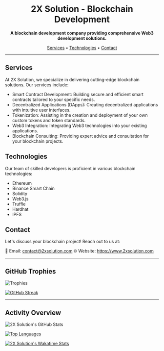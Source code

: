<h1 align="center">2X Solution - Blockchain Development</h1>

<p align="center">
  <strong>A blockchain development company providing comprehensive Web3 development solutions.</strong>
</p>

<p align="center">
  <a href="#services">Services</a> •
  <a href="#technologies">Technologies</a> •
  <a href="#contact">Contact</a>
</p>

---

## Services

At 2X Solution, we specialize in delivering cutting-edge blockchain solutions. Our services include:

- Smart Contract Development: Building secure and efficient smart contracts tailored to your specific needs.
- Decentralized Applications (DApps): Creating decentralized applications with intuitive user interfaces.
- Tokenization: Assisting in the creation and deployment of your own custom tokens and token standards.
- Web3 Integration: Integrating Web3 technologies into your existing applications.
- Blockchain Consulting: Providing expert advice and consultation for your blockchain projects.

## Technologies

Our team of skilled developers is proficient in various blockchain technologies:

- Ethereum
- Binance Smart Chain
- Solidity
- Web3.js
- Truffle
- Hardhat
- IPFS

## Contact

Let's discuss your blockchain project! Reach out to us at:

📧 Email: contact@2xsolution.com
🌐 Website: https://www.2xsolution.com

---

## GitHub Trophies

![Trophies](https://github-profile-trophy.vercel.app/?username=2xsolution)

[![GitHub Streak](https://github-readme-streak-stats.herokuapp.com/?user=2xsolution)](https://github.com/DenverCoder1/github-readme-streak-stats)

---

## Activity Overview

![2X Solution's GitHub Stats](https://github-readme-stats.vercel.app/api?username=2xsolution&show_icons=true&count_private=true&hide=prs,issues&theme=radical)

[![Top Languages](https://github-readme-stats.vercel.app/api/top-langs/?username=2xsolution&layout=compact&theme=radical)](https://github.com/anuraghazra/github-readme-stats)

[![2X Solution's Wakatime Stats](https://github-readme-stats.vercel.app/api/wakatime?username=2xsolution&theme=radical)](https://github.com/anuraghazra/github-readme-stats)

